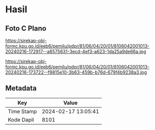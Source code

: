 # Hasil

## Foto C Plano

https://sirekap-obj-formc.kpu.go.id/eeb6/pemilu/pdpr/81/06/04/20/01/8106042001013-20240216-172917--a8575631-3ecd-4ef3-a623-1da25a9de66a.jpg

https://sirekap-obj-formc.kpu.go.id/eeb6/pemilu/pdpr/81/06/04/20/01/8106042001013-20240216-173722--f9815e10-3b63-459b-b76d-679f4b9238a3.jpg


## Metadata

| Key        | Value               |
| ---------- | ------------------- |
| Time Stamp | 2024-02-17 13:05:41 |
| Kode Dapil | 8101                |



